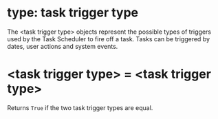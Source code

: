 # type: task trigger type

The &lt;task trigger type&gt; objects represent the possible types of triggers used by the Task Scheduler to fire off a task. Tasks can be triggered by dates, user actions and system events.

# &lt;task trigger type&gt; = &lt;task trigger type&gt;

Returns `True` if the two task trigger types are equal.
